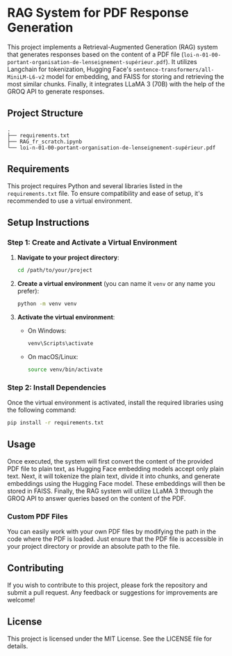# RAG System for PDF Response Generation

This project implements a Retrieval-Augmented Generation (RAG) system that generates responses based on the content of a PDF file (`loi-n-01-00-portant-organisation-de-lenseignement-supérieur.pdf`). It utilizes Langchain for tokenization, Hugging Face's `sentence-transformers/all-MiniLM-L6-v2` model for embedding, and FAISS for storing and retrieving the most similar chunks. Finally, it integrates LLaMA 3 (70B) with the help of the GROQ API to generate responses.

## Project Structure

```
.
├── requirements.txt
├── RAG_fr_scratch.ipynb
└── loi-n-01-00-portant-organisation-de-lenseignement-supérieur.pdf
```

## Requirements

This project requires Python and several libraries listed in the `requirements.txt` file. To ensure compatibility and ease of setup, it's recommended to use a virtual environment.

## Setup Instructions

### Step 1: Create and Activate a Virtual Environment

1. **Navigate to your project directory**:
   ```bash
   cd /path/to/your/project
   ```

2. **Create a virtual environment** (you can name it `venv` or any name you prefer):
   ```bash
   python -m venv venv
   ```

3. **Activate the virtual environment**:
   - On Windows:
     ```bash
     venv\Scripts\activate
     ```
   - On macOS/Linux:
     ```bash
     source venv/bin/activate
     ```

### Step 2: Install Dependencies

Once the virtual environment is activated, install the required libraries using the following command:

```bash
pip install -r requirements.txt
```

## Usage

Once executed, the system will first convert the content of the provided PDF file to plain text, as Hugging Face embedding models accept only plain text. Next, it will tokenize the plain text, divide it into chunks, and generate embeddings using the Hugging Face model. These embeddings will then be stored in FAISS. Finally, the RAG system will utilize LLaMA 3 through the GROQ API to answer queries based on the content of the PDF.

### Custom PDF Files

You can easily work with your own PDF files by modifying the path in the code where the PDF is loaded. Just ensure that the PDF file is accessible in your project directory or provide an absolute path to the file.

## Contributing

If you wish to contribute to this project, please fork the repository and submit a pull request. Any feedback or suggestions for improvements are welcome!

## License

This project is licensed under the MIT License. See the LICENSE file for details.

